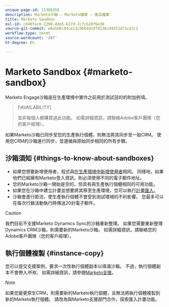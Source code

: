 ```yaml
---
unique-page-id: 11386358
description: Marketo沙箱 — Marketo檔案 — 產品檔案
title: Marketo Sandbox
exl-id: c040fac6-2290-4de5-b27d-2c7cb28f6e30
source-git-commit: e6a5b6c84ce12c0bb4d1df013bcd4471d71ce2c2
workflow-type: tm+mt
source-wordcount: '287'
ht-degree: 0%

---
```


# Marketo Sandbox {#marketo-sandbox}

Marketo Engage沙箱是在生產環境中實作之前用於測試目的的附加例項。

>[!AVAILABILITY]
>
>並非每個人都購買過此功能。 如需詳細資訊，請聯絡Adobe客戶團隊（您的客戶經理）。

如果Marketo沙箱已同步至您的生產執行個體，則無法將其同步至一般CRM。 使用您CRM的沙箱進行同步，並遵循與原始同步相同的所有步驟。

## 沙箱須知 {#things-to-know-about-sandboxes}

* 如果您想要新增使用者，程式與[在生產環境中新增使用者](/help/marketo/product-docs/administration/users-and-roles/managing-marketo-users.md#create-users)相同。 同樣地，如果他們已經擁有Marketo登入資訊，則必須使用不同的電子郵件地址。
* 您的Marketo沙箱一開始是空的，但具有與生產執行個體相同的可用功能。
* 如果您在沙箱中建立計畫並想要將其移至生產環境，您可以執行[計畫匯入](/help/marketo/product-docs/core-marketo-concepts/programs/working-with-programs/import-a-program.md)。
* 沙箱會進行節流，使生產執行個體不會受到測試環境的不利影響。 您最多可以在每次行銷活動執行時傳送20封電子郵件。

>[!CAUTION]
>
>我們目前不支援Marketo Dynamics Sync的沙箱重新整理。 如果您需要重新整理Dynamics CRM沙箱，則需要新的Marketo沙箱。 如需詳細資訊，請聯絡您的Adobe客戶團隊（您的客戶經理）。

## 執行個體複製 {#instance-copy}

您可以提交支援案例，要求一次性執行個體副本以填滿沙箱。 不過，執行個體副本不會帶入&#x200B;_所有_。 如需詳細資訊，請參閱[Marketo支援](https://nation.marketo.com/t5/Support/ct-p/Support)。

>[!NOTE]
>
>如果您變更原生CRM，則需要新的Marketo執行個體，且無法將執行個體複製到新的Marketo執行個體。 請改為與Marketo支援部門合作，探索匯入計畫功能。
